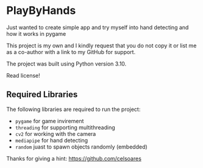 # PlayByHands
Just wanted to create simple app and try myself into hand detecting and how it works in pygame


This project is my own and I kindly request that you do not copy it or list me as a co-author with a link to my GitHub for support. 

The project was built using Python version 3.10.

Read license!

## Required Libraries

The following libraries are required to run the project:

- `pygame` for game invirement 
- `threading` for supporting multithreading 
- `cv2` for working with the camera 
- `mediapipe` for hand detecting
- `random` juast to spawn objects randomly (embedded)


Thanks for giving a hint: https://github.com/celsoares
